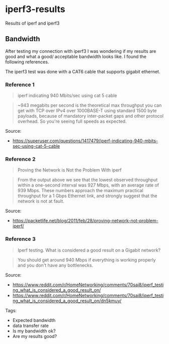 # iperf3-results
Results of iperf and iperf3

## Bandwidth
After testing my connection with iperf3 I was wondering if my results are good and what a good/ acceptable bandwidth looks like. I found the following references.

The iperf3 test was done with a CAT6 cable that supports gigabit ethernet.

### Reference 1
> iperf indicating 940 Mbits/sec using cat 5 cable

> ~943 megabits per second is the theoretical max throughput you can get with TCP over IPv4 over 1000BASE-T using standard 1500 byte payloads, because of mandatory inter-packet gaps and other protocol overhead. So you're seeing full speeds as expected. 

Source:
- https://superuser.com/questions/1417479/iperf-indicating-940-mbits-sec-using-cat-5-cable

### Reference 2
> Proving the Network is Not the Problem With iperf

> From the output above we see that the lowest observed throughput within a one-second interval was 927 Mbps, with an average rate of 939 Mbps. These numbers approach the maximum practical throughput for a 1 Gbps Ethernet link, and strongly suggest that the network is not at fault.

Source:
- https://packetlife.net/blog/2011/feb/28/proving-network-not-problem-iperf/

### Reference 3
> Iperf testing. What is considered a good result on a Gigabit network?

> You should get around 940 Mbps if everything is working properly and you don't have any bottlenecks.

Source:
- https://www.reddit.com/r/HomeNetworking/comments/70sai8/iperf_testing_what_is_considered_a_good_result_on/
- https://www.reddit.com/r/HomeNetworking/comments/70sai8/iperf_testing_what_is_considered_a_good_result_on/dn5kmuy/


Tags:
- Expected bandwidth
- data transfer rate
- Is my bandwidth ok?
- Are my results good?
